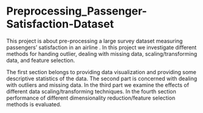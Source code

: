 # Preprocessing_Passenger-Satisfaction-Dataset
This project is about pre-processing a large survey dataset measuring passengers’ satisfaction in an airline . In this project we investigate different methods for handing outlier, dealing with missing data, scaling/transforming data, and feature selection.

The first section belongs to providing data visualization and providing some descriptive statistics of the data.
The second part is concerned with dealing with outliers and missing data.
In the third part we examine the effects of different data scaling/transforming techniques. 
In the fourth section performance of different dimensionality reduction/feature selection methods is evaluated. 
